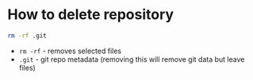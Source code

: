 # How to delete repository

```bash
rm -rf .git
```

- `rm -rf` - removes selected files
- `.git` - git repo metadata (removing this will remove git data but leave files)


